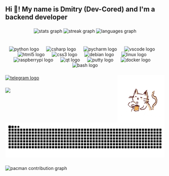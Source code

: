 <h2 align="left">Hi 👋! My name is Dmitry (Dev-Cored) and I'm a backend developer</h2>

###

<div align="center">
  <img src="https://github-readme-stats.vercel.app/api?username=Dev-Cored&hide_title=false&hide_rank=false&show_icons=true&include_all_commits=true&count_private=true&disable_animations=false&theme=dracula&locale=en&hide_border=false" height="150" alt="stats graph"  />
  <img src="https://streak-stats.demolab.com?user=Dev-Cored&locale=en&mode=daily&theme=dracula&hide_border=false&border_radius=5" height="150" alt="streak graph"  />
  <img src="https://github-readme-stats.vercel.app/api/top-langs?username=Dev-Cored&locale=en&hide_title=false&layout=compact&card_width=320&langs_count=5&theme=dracula&hide_border=false" height="150" alt="languages graph"  />
</div>

###

<br clear="both">

<div align="center">
  <img src="https://cdn.jsdelivr.net/gh/devicons/devicon/icons/python/python-original.svg" height="30" alt="python logo"  />
  <img width="15" />
  <img src="https://cdn.jsdelivr.net/gh/devicons/devicon/icons/csharp/csharp-original.svg" height="30" alt="csharp logo"  />
  <img width="15" />
  <img src="https://cdn.jsdelivr.net/gh/devicons/devicon/icons/pycharm/pycharm-original.svg" height="30" alt="pycharm logo"  />
  <img width="15" />
  <img src="https://cdn.jsdelivr.net/gh/devicons/devicon/icons/vscode/vscode-original.svg" height="30" alt="vscode logo"  />
  <img width="15" />
  <img src="https://cdn.jsdelivr.net/gh/devicons/devicon/icons/html5/html5-original.svg" height="30" alt="html5 logo"  />
  <img width="15" />
  <img src="https://cdn.jsdelivr.net/gh/devicons/devicon/icons/css3/css3-original.svg" height="30" alt="css3 logo"  />
  <img width="15" />
  <img src="https://cdn.jsdelivr.net/gh/devicons/devicon/icons/debian/debian-original.svg" height="30" alt="debian logo"  />
  <img width="15" />
  <img src="https://cdn.jsdelivr.net/gh/devicons/devicon/icons/linux/linux-original.svg" height="30" alt="linux logo"  />
  <img width="15" />
  <img src="https://cdn.jsdelivr.net/gh/devicons/devicon/icons/raspberrypi/raspberrypi-original.svg" height="30" alt="raspberrypi logo"  />
  <img width="15" />
  <img src="https://cdn.jsdelivr.net/gh/devicons/devicon/icons/qt/qt-original.svg" height="30" alt="qt logo"  />
  <img width="15" />
  <img src="https://cdn.jsdelivr.net/gh/devicons/devicon/icons/putty/putty-original.svg" height="30" alt="putty logo"  />
  <img width="15" />
  <img src="https://cdn.jsdelivr.net/gh/devicons/devicon/icons/docker/docker-original.svg" height="30" alt="docker logo"  />
  <img width="15" />
  <img src="https://cdn.jsdelivr.net/gh/devicons/devicon/icons/bash/bash-original.svg" height="30" alt="bash logo"  />
</div>

###

<img align="right" height="150" src="cat_with_coffee.gif"  />

###

<div align="left">
  <a href="https://t.me/development_core/" target="_blank">
    <img src="https://img.shields.io/static/v1?message=development_core&logo=telegram&label=Telegram&color=2CA5E0&logoColor=white&labelColor=&style=flat" height="35" alt="telegram logo"  />
  </a>
</div>

###

<img align="left" src="https://visitor-badge.laobi.icu/badge?page_id=Dev-Cored.Dev-Cored&left_text=Visits"  />

###

<br clear="both">

<img src="https://raw.githubusercontent.com/Dev-Cored/Dev-Cored/output/snake.svg" alt="Snake animation" />

###

<picture>
  <source media="(prefers-color-scheme: dark)" srcset="https://raw.githubusercontent.com/Dev-Cored/Dev-Cored/output/pacman-contribution-graph-dark.svg">
  <source media="(prefers-color-scheme: light)" srcset="https://raw.githubusercontent.com/Dev-Cored/Dev-Cored/output/pacman-contribution-graph.svg">
  <img alt="pacman contribution graph" src="https://raw.githubusercontent.com/Dev-Cored/Dev-Cored/output/pacman-contribution-graph.svg">
</picture>

###
